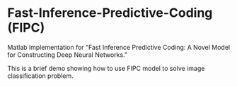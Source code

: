 # Fast-Inference-Predictive-Coding (FIPC)

Matlab implementation for "Fast Inference Predictive Coding: A Novel Model for Constructing Deep Neural Networks."

This is a brief demo showing how to use FIPC model to solve image classification problem.
